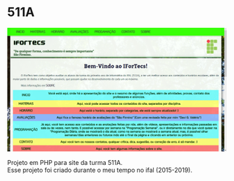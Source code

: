 # 511A

![Preview](preview.webp)
 
 Projeto em PHP para site da turma 511A.\
 Esse projeto foi criado durante o meu tempo no ifal (2015-2019).
